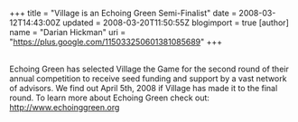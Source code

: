 +++
title = "Village is an Echoing Green Semi-Finalist"
date = 2008-03-12T14:43:00Z
updated = 2008-03-20T11:50:55Z
blogimport = true 
[author]
	name = "Darian Hickman"
	uri = "https://plus.google.com/115033250601381085689"
+++

<a onblur="try {parent.deselectBloggerImageGracefully();} catch(e) {}" href="http://www.villagethegame.com/uploaded_images/echoinggreen-732367.jpg"><img style="margin: 0pt 10px 10px 0pt; float: left; cursor: pointer;" src="http://www.villagethegame.com/uploaded_images/echoinggreen-732354.jpg" alt="" border="0" /></a><br />Echoing Green has selected Village the Game for the second round of their annual competition to receive seed funding and support by a vast network of advisors.   We find out April 5th, 2008 if Village has made it to the final round. To learn more about Echoing Green check out: <a href="http://www.echoinggreen.org">http://www.echoinggreen.org</a>
